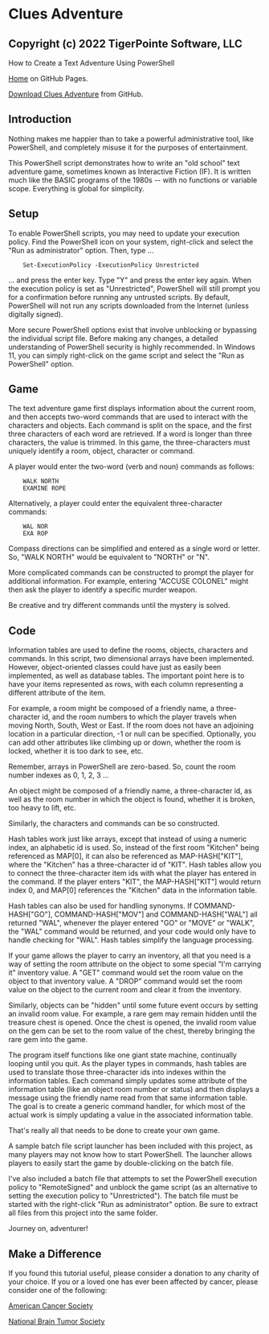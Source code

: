 # Clues Adventure
## Copyright (c) 2022 TigerPointe Software, LLC

How to Create a Text Adventure Using PowerShell

[Home](https://tigerpointe.github.io/Clues-Adventure) on GitHub Pages.

[Download Clues Adventure](https://github.com/tigerpointe/Clues-Adventure) from GitHub.

## Introduction

Nothing makes me happier than to take a powerful administrative tool, like PowerShell, and completely misuse it for the purposes of entertainment.

This PowerShell script demonstrates how to write an "old school" text adventure game, sometimes known as Interactive Fiction (IF).  It is written much like the BASIC programs of the 1980s -- with no functions or variable scope.  Everything is global for simplicity.

## Setup

To enable PowerShell scripts, you may need to update your execution policy.  Find the PowerShell icon on your system, right-click and select the "Run as administrator" option.  Then, type ...

        Set-ExecutionPolicy -ExecutionPolicy Unrestricted

... and press the enter key.  Type "Y" and press the enter key again.  When the execution policy is set as "Unrestricted", PowerShell will still prompt you for a confirmation before running any untrusted scripts.  By default, PowerShell will not run any scripts downloaded from the Internet (unless digitally signed).

More secure PowerShell options exist that involve unblocking or bypassing the individual script file.  Before making any changes, a detailed understanding of PowerShell security is highly recommended.  In Windows 11, you can simply right-click on the game script and select the "Run as PowerShell" option.

## Game

The text adventure game first displays information about the current room, and then accepts two-word commands that are used to interact with the characters and objects.  Each command is split on the space, and the first three characters of each word are retrieved.  If a word is longer than three characters, the value is trimmed.  In this game, the three-characters must uniquely identify a room, object, character or command.

A player would enter the two-word (verb and noun) commands as follows:

        WALK NORTH
        EXAMINE ROPE

Alternatively, a player could enter the equivalent three-character commands:

        WAL NOR
        EXA ROP

Compass directions can be simplified and entered as a single word or letter.  So, "WALK NORTH" would be equivalent to "NORTH" or "N".

More complicated commands can be constructed to prompt the player for additional information.  For example, entering "ACCUSE COLONEL" might then ask the player to identify a specific murder weapon.

Be creative and try different commands until the mystery is solved.

## Code

Information tables are used to define the rooms, objects, characters and commands.  In this script, two dimensional arrays have been implemented.  However, object-oriented classes could have just as easily been implemented, as well as database tables.  The important point here is to have your items represented as rows, with each column representing a different attribute of the item.

For example, a room might be composed of a friendly name, a three-character id, and the room numbers to which the player travels when moving North, South, West or East.  If the room does not have an adjoining location in a particular direction, -1 or null can be specified.  Optionally, you can add other attributes like climbing up or down, whether the room is locked, whether it is too dark to see, etc.

Remember, arrays in PowerShell are zero-based.  So, count the room number indexes as 0, 1, 2, 3 ...

An object might be composed of a friendly name, a three-character id, as well as the room number in which the object is found, whether it is broken, too heavy to lift, etc.

Similarly, the characters and commands can be so constructed.

Hash tables work just like arrays, except that instead of using a numeric index, an alphabetic id is used.  So, instead of the first room "Kitchen" being referenced as MAP[0], it can also be referenced as MAP-HASH["KIT"], where the "Kitchen" has a three-character id of "KIT".  Hash tables allow you to connect the three-character item ids with what the player has entered in the command.  If the player enters "KIT", the MAP-HASH["KIT"] would return index 0, and MAP[0] references the "Kitchen" data in the information table.

Hash tables can also be used for handling synonyms.  If COMMAND-HASH["GO"], COMMAND-HASH["MOV"] and COMMAND-HASH["WAL"] all returned "WAL", whenever the player entered "GO" or "MOVE" or "WALK", the "WAL" command would be returned, and your code would only have to handle checking for "WAL".  Hash tables simplify the language processing.

If your game allows the player to carry an inventory, all that you need is a way of setting the room attribute on the object to some special "I'm carrying it" inventory value.  A "GET" command would set the room value on the object to that inventory value.  A "DROP" command would set the room value on the object to the current room and clear it from the inventory.

Similarly, objects can be "hidden" until some future event occurs by setting an invalid room value.  For example, a rare gem may remain hidden until the treasure chest is opened.  Once the chest is opened, the invalid room value on the gem can be set to the room value of the chest, thereby bringing the rare gem into the game.

The program itself functions like one giant state machine, continually looping until you quit.  As the player types in commands, hash tables are used to translate those three-character ids into indexes within the information tables.  Each command simply updates some attribute of the information table (like an object room number or status) and then displays a message using the friendly name read from that same information table.  The goal is to create a generic command handler, for which most of the actual work is simply updating a value in the associated information table.

That's really all that needs to be done to create your own game.

A sample batch file script launcher has been included with this project, as many players may not know how to start PowerShell.  The launcher allows players to easily start the game by double-clicking on the batch file.

I've also included a batch file that attempts to set the PowerShell execution policy to "RemoteSigned" and unblock the game script (as an alternative to setting the execution policy to "Unrestricted").  The batch file must be started with the right-click "Run as administrator" option.  Be sure to extract all files from this project into the same folder.

Journey on, adventurer!

## Make a Difference

If you found this tutorial useful, please consider a donation to any charity of your choice.  If you or a loved one has ever been affected by cancer, please consider one of the following:

[American Cancer Society](https://www.cancer.org)

[National Brain Tumor Society](https://braintumor.org)